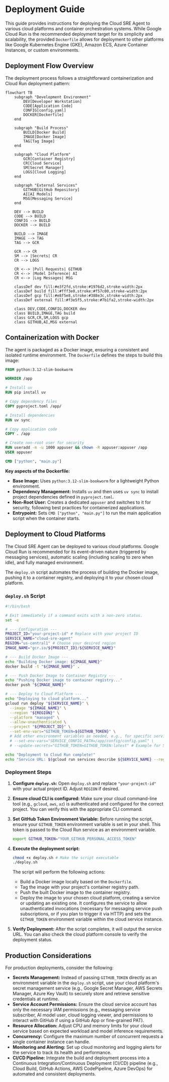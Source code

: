 # Deployment Guide

This guide provides instructions for deploying the Cloud SRE Agent to various cloud platforms and container orchestration systems. While Google Cloud Run is the recommended deployment target for its simplicity and scalability, the provided `Dockerfile` allows for deployment to other platforms like Google Kubernetes Engine (GKE), Amazon ECS, Azure Container Instances, or custom environments.

## Deployment Flow Overview

The deployment process follows a straightforward containerization and Cloud Run deployment pattern:

```mermaid
flowchart TB
    subgraph "Development Environment"
        DEV[Developer Workstation]
        CODE[Application Code]
        CONFIG[config.yaml]
        DOCKER[Dockerfile]
    end
    
    subgraph "Build Process"
        BUILD[Docker Build]
        IMAGE[Docker Image]
        TAG[Tag Image]
    end
    
    subgraph "Cloud Platform"
        GCR[Container Registry]
        CR[Cloud Service]
        SM[Secret Manager]
        LOGS[Cloud Logging]
    end
    
    subgraph "External Services"
        GITHUB[GitHub Repository]
        AI[AI Models]
        MSG[Messaging Service]
    end
    
    DEV --> BUILD
    CODE --> BUILD
    CONFIG --> BUILD
    DOCKER --> BUILD
    
    BUILD --> IMAGE
    IMAGE --> TAG
    TAG --> GCR
    
    GCR --> CR
    SM --> |Secrets| CR
    CR --> LOGS
    
    CR <--> |Pull Requests| GITHUB
    CR <--> |Model Inference| AI
    CR <--> |Log Messages| MSG
    
    classDef dev fill:#e3f2fd,stroke:#1976d2,stroke-width:2px
    classDef build fill:#fff3e0,stroke:#f57c00,stroke-width:2px
    classDef gcp fill:#e8f5e8,stroke:#388e3c,stroke-width:2px
    classDef external fill:#f3e5f5,stroke:#7b1fa2,stroke-width:2px
    
    class DEV,CODE,CONFIG,DOCKER dev
    class BUILD,IMAGE,TAG build
    class GCR,CR,SM,LOGS gcp
    class GITHUB,AI,MSG external
```

## Containerization with Docker

The agent is packaged as a Docker image, ensuring a consistent and isolated runtime environment. The `Dockerfile` defines the steps to build this image:

```dockerfile
FROM python:3.12-slim-bookworm

WORKDIR /app

# Install uv
RUN pip install uv

# Copy dependency files
COPY pyproject.toml /app/

# Install dependencies
RUN uv sync

# Copy application code
COPY . /app

# Create non-root user for security
RUN useradd -m -u 1000 appuser && chown -R appuser:appuser /app
USER appuser

CMD ["python", "main.py"]
```

**Key aspects of the Dockerfile:**
*   **Base Image:** Uses `python:3.12-slim-bookworm` for a lightweight Python environment.
*   **Dependency Management:** Installs `uv` and then uses `uv sync` to install project dependencies defined in `pyproject.toml`.
*   **Non-Root User:** Creates a dedicated `appuser` and switches to it for security, following best practices for containerized applications.
*   **Entrypoint:** Sets `CMD ["python", "main.py"]` to run the main application script when the container starts.

## Deployment to Cloud Platforms

The Cloud SRE Agent can be deployed to various cloud platforms. Google Cloud Run is recommended for its event-driven nature (triggered by messaging services), automatic scaling (including scaling to zero when idle), and fully managed environment.

The `deploy.sh` script automates the process of building the Docker image, pushing it to a container registry, and deploying it to your chosen cloud platform.

### `deploy.sh` Script

```bash
#!/bin/bash

# Exit immediately if a command exits with a non-zero status.
set -e

# --- Configuration ---
PROJECT_ID="your-project-id" # Replace with your project ID
SERVICE_NAME="cloud-sre-agent"
REGION="us-central1" # Choose your desired region
IMAGE_NAME="gcr.io/${PROJECT_ID}/${SERVICE_NAME}"

# --- Build Docker Image ---
echo "Building Docker image: ${IMAGE_NAME}"
docker build -t "${IMAGE_NAME}" .

# --- Push Docker Image to Container Registry ---
echo "Pushing Docker image to container registry..."
docker push "${IMAGE_NAME}"

# --- Deploy to Cloud Platform ---
echo "Deploying to cloud platform..."
gcloud run deploy "${SERVICE_NAME}" \
  --image "${IMAGE_NAME}" \
  --region "${REGION}" \
  --platform "managed" \
  --allow-unauthenticated \
  --project "${PROJECT_ID}" \
  --set-env-vars="GITHUB_TOKEN=${GITHUB_TOKEN}" \
  # Add other environment variables as needed, e.g., for specific service configs
  # --set-env-vars="SERVICE_CONFIG_PATH=/app/config/config.yaml" \
  # --update-secrets="GITHUB_TOKEN=GITHUB_TOKEN:latest" # Example for Secret Manager

echo "Deployment to Cloud Run complete!"
echo "Service URL: $(gcloud run services describe ${SERVICE_NAME} --region ${REGION} --project ${PROJECT_ID} --format='value(status.url)')"
```

### Deployment Steps

1.  **Configure `deploy.sh`:**
    Open `deploy.sh` and replace `"your-project-id"` with your actual project ID. Adjust `REGION` if desired.

2.  **Ensure cloud CLI is configured:**
    Make sure your cloud command-line tool (e.g., `gcloud`, `aws`, `az`) is authenticated and configured for the correct project. You can verify this with the appropriate CLI command.

3.  **Set GitHub Token Environment Variable:**
    Before running the script, ensure your `GITHUB_TOKEN` environment variable is set in your shell. This token is passed to the Cloud Run service as an environment variable.
    ```bash
    export GITHUB_TOKEN="YOUR_GITHUB_PERSONAL_ACCESS_TOKEN"
    ```

4.  **Execute the deployment script:**
    ```bash
    chmod +x deploy.sh # Make the script executable
    ./deploy.sh
    ```

    The script will perform the following actions:
    *   Build a Docker image locally based on the `Dockerfile`.
    *   Tag the image with your project's container registry path.
    *   Push the built Docker image to the container registry.
    *   Deploy the image to your chosen cloud platform, creating a service or updating an existing one. It configures the service to allow unauthenticated invocations (necessary for messaging service push subscriptions, or if you plan to trigger it via HTTP) and sets the `GITHUB_TOKEN` environment variable within the cloud service instance.

5.  **Verify Deployment:**
    After the script completes, it will output the service URL. You can also check the cloud platform console to verify the deployment status.

## Production Considerations

For production deployments, consider the following:

*   **Secrets Management:** Instead of passing `GITHUB_TOKEN` directly as an environment variable in the `deploy.sh` script, use your cloud platform's secret management service (e.g., Google Secret Manager, AWS Secrets Manager, Azure Key Vault) to securely store and retrieve sensitive credentials at runtime.
*   **Service Account Permissions:** Ensure the cloud service account has only the necessary IAM permissions (e.g., messaging service subscriber, AI model user, cloud logging viewer, and permissions to interact with GitHub if using a GitHub App or fine-grained PAT).
*   **Resource Allocation:** Adjust CPU and memory limits for your cloud service based on expected workload and model inference requirements.
*   **Concurrency:** Configure the maximum number of concurrent requests a single container instance can handle.
*   **Monitoring and Alerting:** Set up cloud monitoring and logging alerts for the service to track its health and performance.
*   **CI/CD Pipeline:** Integrate the build and deployment process into a Continuous Integration/Continuous Deployment (CI/CD) pipeline (e.g., Cloud Build, GitHub Actions, AWS CodePipeline, Azure DevOps) for automated and consistent deployments.
